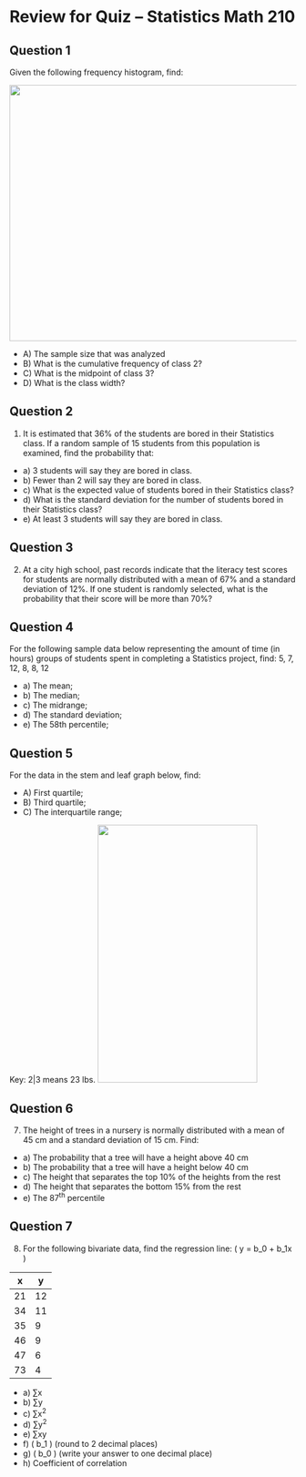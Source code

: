 # Review for Quiz – Statistics Math 210

## Question 1

Given the following frequency histogram, find:

<img src="vertopal_72e10982021d4209b7f2ff2926977d6c/media/image2.png" style="width:6.25in;height:4.6875in" />

- A) The sample size that was analyzed
- B) What is the cumulative frequency of class 2?
- C) What is the midpoint of class 3?
- D) What is the class width?

## Question 2

1. It is estimated that 36% of the students are bored in their Statistics class. If a random sample of 15 students from this population is examined, find the probability that:

- a) 3 students will say they are bored in class.
- b) Fewer than 2 will say they are bored in class.
- c) What is the expected value of students bored in their Statistics class?
- d) What is the standard deviation for the number of students bored in their Statistics class?
- e) At least 3 students will say they are bored in class.

## Question 3

2. At a city high school, past records indicate that the literacy test scores for students are normally distributed with a mean of 67% and a standard deviation of 12%. If one student is randomly selected, what is the probability that their score will be more than 70%?

## Question 4

For the following sample data below representing the amount of time (in hours) groups of students spent in completing a Statistics project, find: 5, 7, 12, 8, 8, 12

- a) The mean;
- b) The median;
- c) The midrange;
- d) The standard deviation;
- e) The 58th percentile;

## Question 5

For the data in the stem and leaf graph below, find:

- A) First quartile;
- B) Third quartile;
- C) The interquartile range;

Key: 2|3 means 23 lbs.
<img src="vertopal_72e10982021d4209b7f2ff2926977d6c/media/image1.png" style="width:2.91667in;height:4.71875in" />

## Question 6

7. The height of trees in a nursery is normally distributed with a mean of 45 cm and a standard deviation of 15 cm. Find:

- a) The probability that a tree will have a height above 40 cm
- b) The probability that a tree will have a height below 40 cm
- c) The height that separates the top 10% of the heights from the rest
- d) The height that separates the bottom 15% from the rest
- e) The 87<sup>th</sup> percentile

## Question 7

8. For the following bivariate data, find the regression line: \( y = b_0 + b_1x \)

**x** | **y**
--- | ---
21 | 12
34 | 11
35 | 9
46 | 9
47 | 6
73 | 4

- a) ∑x
- b) ∑y
- c) ∑x<sup>2</sup>
- d) ∑y<sup>2</sup>
- e) ∑xy
- f) \( b_1 \) (round to 2 decimal places)
- g) \( b_0 \) (write your answer to one decimal place)
- h) Coefficient of correlation
